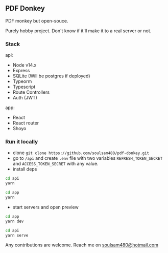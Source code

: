 ## PDF Donkey

PDF monkey but open-souce.

Purely hobby project. Don't know if it'll make it to a real server or not.

### Stack

api:
- Node v14.x
- Express
- SQLite (Will be postgres if deployed)
- Typeorm
- Typescript
- Route Controllers
- Auth (JWT)

app:
- React 
- React router
- Shoyo

### Run it locally

- clone `git clone https://github.com/soulsam480/pdf-donkey.git`
- go to `/api` and create `.env` file with two variables `REFRESH_TOKEN_SECRET` and `ACCESS_TOKEN_SECRET` with any value.
- install deps
```bash
cd api
yarn

cd app
yarn

```
- start servers and open preview
```bash
cd app
yarn dev

cd api
yarn serve

```

Any contributions are welcome. Reach me on [soulsam480@hotmail.com](mailto:soulsam480@hotmail.com)